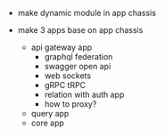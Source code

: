 - make dynamic module in app chassis

- make 3 apps base on app chassis
    - api gateway app
        - graphql federation
        - swagger open api
        - web sockets
        - gRPC tRPC
        - relation with auth app
        - how to proxy?
    - query app
    - core app

    
